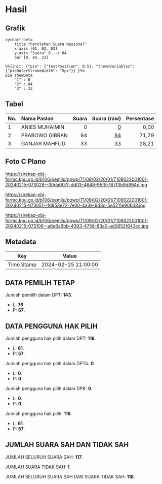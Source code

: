 # Hasil

## Grafik

```mermaid
xychart-beta
    title "Perolehan Suara Nasional"
    x-axis [01, 02, 03]
    y-axis "Suara" 0 --> 84
    bar [0, 84, 33]
```

```mermaid
%%{init: {"pie": {"textPosition": 0.5}, "themeVariables": {"pieOuterStrokeWidth": "5px"}} }%%
pie showData
    "1" : 0
    "2" : 84
    "3" : 33
```

## Tabel

| No. | Nama Paslon    | Suara | Suara (raw) | Persentase |
|:--- |:-------------- | -----:| -----------:| ----------:|
| 1   | ANIES MUHAIMIN | 0     | [0][p-1]    | 0,00       |
| 2   | PRABOWO GIBRAN | 84    | [84][p-2]   | 71,79      |
| 3   | GANJAR MAHFUD  | 33    | [33][p-3]   | 28,21      |


[p-1]: https://github.com/gigit-pemilu/pemilu-2024/blob/main/pilpres/hitung-suara/sub/71-sulawesi-utara/sub/09-kep-siau-tagulandang-biaro/sub/02-siau-barat/sub/2001-peling-sawang/sub/001-tps/sub/paslon-1.txt
[p-2]: https://github.com/gigit-pemilu/pemilu-2024/blob/main/pilpres/hitung-suara/sub/71-sulawesi-utara/sub/09-kep-siau-tagulandang-biaro/sub/02-siau-barat/sub/2001-peling-sawang/sub/001-tps/sub/paslon-2.txt
[p-3]: https://github.com/gigit-pemilu/pemilu-2024/blob/main/pilpres/hitung-suara/sub/71-sulawesi-utara/sub/09-kep-siau-tagulandang-biaro/sub/02-siau-barat/sub/2001-peling-sawang/sub/001-tps/sub/paslon-3.txt

## Foto C Plano

https://sirekap-obj-formc.kpu.go.id/b106/pemilu/ppwp/71/09/02/20/01/7109022001001-20240215-073028--30da007f-dd03-4648-95f8-167f3b9d994d.jpg

https://sirekap-obj-formc.kpu.go.id/b106/pemilu/ppwp/71/09/02/20/01/7109022001001-20240215-073051--fd953e72-7e00-4a3e-9d3c-5e5211e906d8.jpg

https://sirekap-obj-formc.kpu.go.id/b106/pemilu/ppwp/71/09/02/20/01/7109022001001-20240215-073106--a6e6a9bb-4393-4758-83a0-ad0652f643cc.jpg


## Metadata

| Key        | Value               |
| ---------- | ------------------- |
| Time Stamp | 2024-02-25 21:00:00 |


## DATA PEMILIH TETAP

Jumlah pemilih dalam DPT: **143**.
 * L: **76**.
 * P: **67**.

## DATA PENGGUNA HAK PILIH

Jumlah pengguna hak pilih dalam DPT: **118**.
 * L: **61**.
 * P: **57**.

Jumlah pengguna hak pilih dalam DPTb: **0**.
 * L: **0**.
 * P: **0**.

Jumlah pengguna hak pilih dalam DPK: **0**.
 * L: **0**.
 * P: **0**.

Jumlah pengguna hak pilih: **118**.
 * L: **61**.
 * P: **57**.

## JUMLAH SUARA SAH DAN TIDAK SAH

JUMLAH SELURUH SUARA SAH: **117**.

JUMLAH SUARA TIDAK SAH: **1**.

JUMLAH SELURUH SUARA SAH DAN SUARA TIDAK SAH: **118**.


